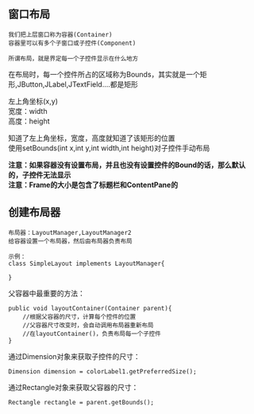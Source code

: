 ## 窗口布局
    我们把上层窗口称为容器(Container)
    容器里可以有多个子窗口或子控件(Component)
    
    所谓布局，就是界定每一个子控件显示在什么地方

在布局时，每一个控件所占的区域称为Bounds，其实就是一个矩形,JButton,JLabel,JTextField....都是矩形

左上角坐标(x,y)</br>
宽度：width</br>
高度：height

知道了左上角坐标，宽度，高度就知道了该矩形的位置</br>
使用setBounds(int x,int y,int width,int height)对子控件手动布局


**注意：如果容器没有设置布局，并且也没有设置控件的Bound的话，那么默认的，子控件无法显示**</br>
**注意：Frame的大小是包含了标题栏和ContentPane的**

## 创建布局器
    布局器：LayoutManager,LayoutManager2
    给容器设置一个布局器，然后由布局器负责布局
    
    示例：
    class SimpleLayout implements LayoutManager{
    
    }
    
父容器中最重要的方法：
```
public void layoutContainer(Container parent){
    //根据父容器的尺寸，计算每个控件的位置
    //父容器尺寸改变时，会自动调用布局器重新布局
    //在layoutContainer()，负责布局每一个子控件
}
```

通过Dimension对象来获取子控件的尺寸：
```
Dimension dimension = colorLabel1.getPreferredSize();
```
通过Rectangle对象来获取父容器的尺寸：
```
Rectangle rectangle = parent.getBounds();
```
